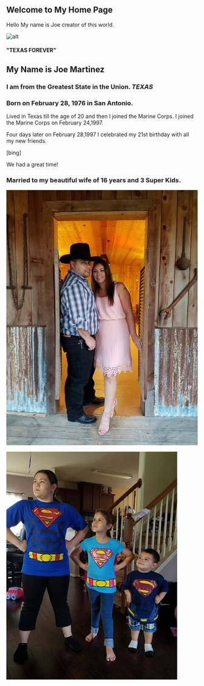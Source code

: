 ## Welcome to My Home Page
Hello My name is Joe creator of this world.

![alt](https://upload.wikimedia.org/wikipedia/commons/thumb/f/f7/Flag_of_Texas.svg/1200px-Flag_of_Texas.svg.png)


#### "TEXAS FOREVER"


## My Name is Joe Martinez


### I am from the Greatest State in the Union. ***TEXAS***


### Born on February 28, 1976 in San Antonio.
<p>Lived in Texas till the age of 20 and then I joined the Marine Corps. I joined the Marine Corps on February 24,1997.<p>
  
<p>Four days later on February 28,1997 I celebrated my 21st birthday with all my new friends.<p>
[bing]<https://www.bing.com/videos/search?q=marine+recruits+getting+it&&view=detail&mid=C441BE309161DD2CCC15C441BE309161DD2CCC15&&FORM=VRDGAR>

<p>We had a great time!<p>
  

### Married to my beautiful wife of 16 years and 3 Super Kids.


![Cherie](Cherie.jpg)


![Kids](Kids.jpg)

